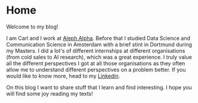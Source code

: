# Home

Welcome to my blog!

I am Carl and I work at [Aleph Alpha](https://app.aleph-alpha.com/). Before that I studied Data Science and Communication Science in Amsterdam with a brief stint in Dortmund during my Masters. I did a lot's of different internships at different organisations (from cold sales to AI research), which was a great experience. I truly value all the different perspectives I got at all those organisations as they often allow me to understand different perspectives on a problem better. If you would like to know more, head to my [Linkedin](https://www.linkedin.com/in/carl-philipp-s-3250b9139/).

On this blog I want to share stuff that I learn and find interesting. I hope you will find some joy reading my texts!
